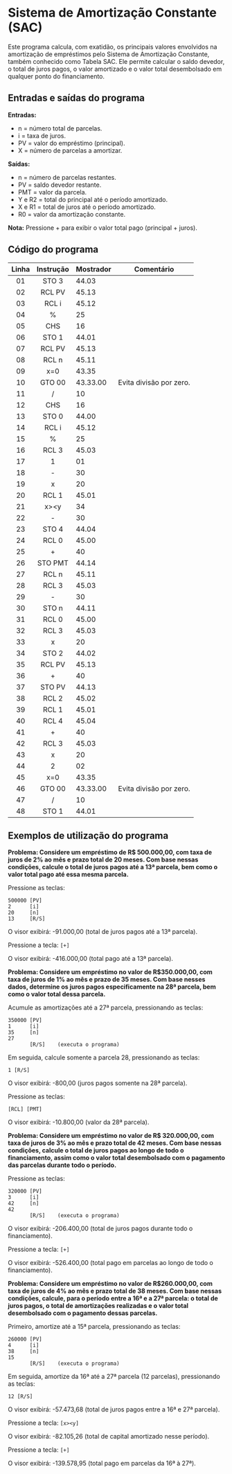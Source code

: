 # Sistema de Amortização Constante (SAC)

Este programa calcula, com exatidão, os principais valores envolvidos na amortização de empréstimos pelo Sistema de Amortização Constante, também conhecido como Tabela SAC. Ele permite calcular o saldo devedor, o total de juros pagos, o valor amortizado e o valor total desembolsado em qualquer ponto do financiamento.

## Entradas e saídas do programa

**Entradas:**
- n = número total de parcelas.
- i = taxa de juros.
- PV = valor do empréstimo (principal).
- X = número de parcelas a amortizar.

**Saídas:**
- n = número de parcelas restantes.
- PV = saldo devedor restante.
- PMT = valor da parcela.
- Y e R2 = total do principal até o período amortizado.
- X e R1 = total de juros até o período amortizado.
- R0 = valor da amortização constante.

**Nota:** Pressione + para exibir o valor total pago (principal + juros).

## Código do programa

| Linha | Instrução | Mostrador | Comentário              |
| :---: | :-------: | --------- | ----------------------- |
|  01   |   STO 3   | 44.03     |                         |
|  02   |  RCL PV   | 45.13     |                         |
|  03   |   RCL i   | 45.12     |                         |
|  04   |     %     | 25        |                         |
|  05   |    CHS    | 16        |                         |
|  06   |   STO 1   | 44.01     |                         |
|  07   |  RCL PV   | 45.13     |                         |
|  08   |   RCL n   | 45.11     |                         |
|  09   |    x=0    | 43.35     |                         |
|  10   |  GTO 00   | 43.33.00  | Evita divisão por zero. |
|  11   |     /     | 10        |                         |
|  12   |    CHS    | 16        |                         |
|  13   |   STO 0   | 44.00     |                         |
|  14   |   RCL i   | 45.12     |                         |
|  15   |     %     | 25        |                         |
|  16   |   RCL 3   | 45.03     |                         |
|  17   |     1     | 01        |                         |
|  18   |     -     | 30        |                         |
|  19   |     x     | 20        |                         |
|  20   |   RCL 1   | 45.01     |                         |
|  21   |   x><y    | 34        |                         |
|  22   |     -     | 30        |                         |
|  23   |   STO 4   | 44.04     |                         |
|  24   |   RCL 0   | 45.00     |                         |
|  25   |     +     | 40        |                         |
|  26   |  STO PMT  | 44.14     |                         |
|  27   |   RCL n   | 45.11     |                         |
|  28   |   RCL 3   | 45.03     |                         |
|  29   |     -     | 30        |                         |
|  30   |   STO n   | 44.11     |                         |
|  31   |   RCL 0   | 45.00     |                         |
|  32   |   RCL 3   | 45.03     |                         |
|  33   |     x     | 20        |                         |
|  34   |   STO 2   | 44.02     |                         |
|  35   |  RCL PV   | 45.13     |                         |
|  36   |     +     | 40        |                         |
|  37   |  STO PV   | 44.13     |                         |
|  38   |   RCL 2   | 45.02     |                         |
|  39   |   RCL 1   | 45.01     |                         |
|  40   |   RCL 4   | 45.04     |                         |
|  41   |     +     | 40        |                         |
|  42   |   RCL 3   | 45.03     |                         |
|  43   |     x     | 20        |                         |
|  44   |     2     | 02        |                         |
|  45   |    x=0    | 43.35     |                         |
|  46   |  GTO 00   | 43.33.00  | Evita divisão por zero. |
|  47   |     /     | 10        |                         |
|  48   |   STO 1   | 44.01     |                         |

## Exemplos de utilização do programa

**Problema: Considere um empréstimo de R$ 500.000,00, com taxa de juros de 2% ao mês e prazo total de 20 meses. Com base nessas condições, calcule o total de juros pagos até a 13ª parcela, bem como o valor total pago até essa mesma parcela.**

Pressione as teclas:
```
500000 [PV]
2      [i]
20     [n]
13     [R/S]
```

O visor exibirá: -91.000,00 (total de juros pagos até a 13ª parcela).

Pressione a tecla: `[+]`

O visor exibirá: -416.000,00 (total pago até a 13ª parcela).

**Problema: Considere um empréstimo no valor de R$350.000,00, com taxa de juros de 1% ao mês e prazo de 35 meses. Com base nesses dados, determine os juros pagos especificamente na 28ª parcela, bem como o valor total dessa parcela.**

Acumule as amortizações até a 27ª parcela, pressionando as teclas:
```
350000 [PV]
1      [i]
35     [n]
27
       [R/S]    (executa o programa)
```

Em seguida, calcule somente a parcela 28, pressionando as teclas:
```
1 [R/S]
```

O visor exibirá: -800,00 (juros pagos somente na 28ª parcela).

Pressione as teclas:
```
[RCL] [PMT]
```

O visor exibirá: -10.800,00 (valor da 28ª parcela).

**Problema: Considere um empréstimo no valor de R$ 320.000,00, com taxa de juros de 3% ao mês e prazo total de 42 meses. Com base nessas condições, calcule o total de juros pagos ao longo de todo o financiamento, assim como o valor total desembolsado com o pagamento das parcelas durante todo o período.**

Pressione as teclas:
```
320000 [PV]
3      [i]
42     [n]
42
       [R/S]    (executa o programa)
```

O visor exibirá: -206.400,00 (total de juros pagos durante todo o financiamento).

Pressione a tecla: `[+]`

O visor exibirá: -526.400,00 (total pago em parcelas ao longo de todo o financiamento).

**Problema: Considere um empréstimo no valor de R$260.000,00, com taxa de juros de 4% ao mês e prazo total de 38 meses. Com base nessas condições, calcule, para o período entre a 16ª e a 27ª parcela: o total de juros pagos, o total de amortizações realizadas e o valor total desembolsado com o pagamento dessas parcelas.**

Primeiro, amortize até a 15ª parcela, pressionando as teclas:
```
260000 [PV]
4      [i]
38     [n]
15
       [R/S]    (executa o programa)
```

Em seguida, amortize da 16ª até a 27ª parcela (12 parcelas), pressionando as teclas:
```
12 [R/S]
```

O visor exibirá: -57.473,68 (total de juros pagos entre a 16ª e 27ª parcela).

Pressione a tecla: `[x><y]`

O visor exibirá: -82.105,26 (total de capital amortizado nesse período).

Pressione a tecla: `[+]`

O visor exibirá: -139.578,95 (total pago em parcelas da 16ª à 27ª).
